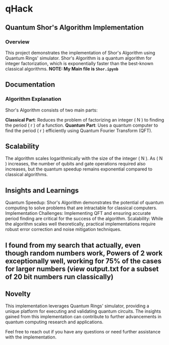 # qHack

## Quantum Shor's Algorithm Implementation
### Overview
This project demonstrates the implementation of Shor's Algorithm using Quantum Rings' simulator. Shor's Algorithm is a quantum algorithm for integer factorization, which is exponentially faster than the best-known classical algorithms.
**NOTE: My Main file is `Shor.ipynb`**

## Documentation
### Algorithm Explanation
Shor's Algorithm consists of two main parts:

**Classical Part**: Reduces the problem of factorizing an integer ( N ) to finding the period ( r ) of a function.
**Quantum Part**: Uses a quantum computer to find the period ( r ) efficiently using Quantum Fourier Transform (QFT).

## Scalability
The algorithm scales logarithmically with the size of the integer ( N ). As ( N ) increases, the number of qubits and gate operations required also increases, but the quantum speedup remains exponential compared to classical algorithms.

## Insights and Learnings
Quantum Speedup: Shor's Algorithm demonstrates the potential of quantum computing to solve problems that are intractable for classical computers.
Implementation Challenges: Implementing QFT and ensuring accurate period finding are critical for the success of the algorithm.
Scalability: While the algorithm scales well theoretically, practical implementations require robust error correction and noise mitigation techniques.

I found from my search that actually, even though random numbers work, **Powers of 2** work exceptionally well, working for 75% of the cases for larger numbers (view output.txt for a subset of 20 bit numbers run classically)
---
## Novelty
This implementation leverages Quantum Rings' simulator, providing a unique platform for executing and validating quantum circuits. The insights gained from this implementation can contribute to further advancements in quantum computing research and applications.

Feel free to reach out if you have any questions or need further assistance with the implementation.
